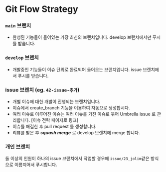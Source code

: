 # Git Flow Strategy

### `main` 브랜치
- 완성된 기능들이 들어있는 가장 최신의 브랜치입니다. develop 브랜치에서만 푸시를 받습니다.

### `develop` 브랜치
- 개발중인 기능들이 이슈 단위로 완료되어 들어오는 브랜치입니다. issue 브랜치에서 푸시를 받습니다.

### issue 브랜치 (eg. `42-issue-추가`)
- 개별 이슈에 대한 개발이 진행되는 브랜치입니다.
- 이슈에서 create_branch 기능을 이용하여 자동으로 생성합시다.
- 여러 이슈로 이루어진 이슈는 여러 이슈를 가진 이슈로 묶어 Umbrella issue 로 관리합니다. [이슈 전략 페이지로 링크]
- 이슈를 해결한 후 pull request 를 생성합니다.
- 리뷰를 받은 후 **_squash merge_** 로 develop 브랜치에 merge 합니다.


### 개인 브랜치
둘 이상의 인원이 하나의 issue 브랜치에서 작업할 경우에 `issue/23_jolim`같은 방식으로 이름지어서 푸시합니다.